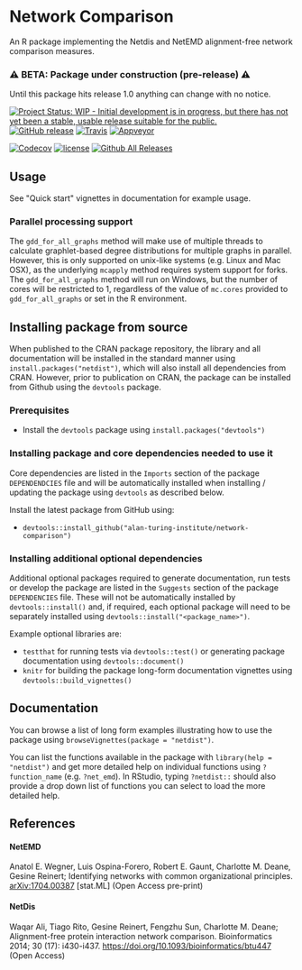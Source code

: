 # Network Comparison
An R package implementing the Netdis and NetEMD alignment-free network comparison measures.

### :warning: BETA: Package under construction (pre-release) :warning:
Until this package hits release 1.0 anything can change with no notice.

[![Project Status: WIP - Initial development is in progress, but there has not yet been a stable, usable release suitable for the public.](http://www.repostatus.org/badges/latest/wip.svg)](http://www.repostatus.org/#wip)
[![GitHub release](https://img.shields.io/github/release/alan-turing-institute/network-comparison.svg)](https://github.com/alan-turing-institute/network-comparison/releases/latest)
[![Travis](https://img.shields.io/travis/alan-turing-institute/network-comparison/master.svg)](https://travis-ci.org/alan-turing-institute/network-comparison/branches)
[![Appveyor](https://ci.appveyor.com/api/projects/status/jn1a36c22vjw1l4d/branch/master?svg=true)](https://ci.appveyor.com/project/alan-turing-institute/network-comparison/branch/master)

[![Codecov](https://img.shields.io/codecov/c/github/alan-turing-institute/network-comparison/master.svg)](https://codecov.io/gh/alan-turing-institute/network-comparison?branch=master)
[![license](https://img.shields.io/github/license/alan-turing-institute/network-comparison.svg)](https://github.com/alan-turing-institute/network-comparison/edit/master/LICENSE)
[![Github All Releases](https://img.shields.io/github/downloads/alan-turing-institute/network-comparison/total.svg)](https://github.com/alan-turing-institute/network-comparison/releases/latest)

## Usage
See "Quick start" vignettes in documentation for example usage.

### Parallel processing support
The `gdd_for_all_graphs` method will make use of multiple threads to calculate graphlet-based degree distributions for multiple graphs in parallel. However, this is only supported on unix-like systems (e.g. Linux and Mac OSX), as the underlying `mcapply` method requires system support for forks. The `gdd_for_all_graphs` method will run on Windows, but the number of cores will be restricted to 1, regardless of the value of `mc.cores` provided to `gdd_for_all_graphs` or set in the R environment.

## Installing package from source
When published to the CRAN package repository, the library and all documentation
will be installed in the standard manner using `install.packages("netdist")`,
which will also install all dependencies from CRAN. However, prior to publication
on CRAN, the package can be installed from Github using the `devtools` package.

### Prerequisites
- Install the `devtools` package using `install.packages("devtools")`

### Installing package and core dependencies needed to use it
Core dependencies are listed in the `Imports` section of the package
`DEPENDENDCIES` file and will be automatically installed when installing /
updating the package using `devtools` as described below.

Install the latest package from GitHub using:
  - `devtools::install_github("alan-turing-institute/network-comparison")`

### Installing additional optional dependencies
Additional optional packages required to generate documentation, run tests or
develop the package are listed in the `Suggests` section of the package
`DEPENDENCIES`  file. These will not be automatically installed by
`devtools::install()` and, if required, each optional package will need to be
separately installed using `devtools::install("<package_name>")`.

Example optional libraries are:

- `testthat` for running tests via `devtools::test()` or generating package
documentation using `devtools::document()`
- `knitr` for building the package long-form documentation vignettes using
`devtools::build_vignettes()`

## Documentation
You can browse a list of long form examples illustrating how to use the package
using `browseVignettes(package = "netdist")`.

You can list the functions available in the package with `library(help = "netdist")`
and get more detailed help on individual functions using `?function_name` (e.g.
`?net_emd`). In RStudio, typing `?netdist::` should also provide a drop down list
of functions you can select to load the more detailed help.

## References
#### NetEMD
Anatol E. Wegner, Luis Ospina-Forero, Robert E. Gaunt, Charlotte M. Deane, Gesine Reinert; Identifying networks with common organizational principles. [arXiv:1704.00387](https://arxiv.org/abs/1704.00387) [stat.ML] (Open Access pre-print)

#### NetDis
Waqar Ali, Tiago Rito, Gesine Reinert, Fengzhu Sun, Charlotte M. Deane; Alignment-free protein interaction network comparison. Bioinformatics 2014; 30 (17): i430-i437. https://doi.org/10.1093/bioinformatics/btu447 (Open Access)

